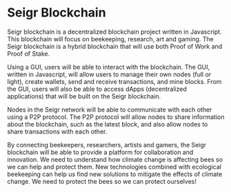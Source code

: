 

Seigr Blockchain
================

Seigr blockchain is a decentralized blockchain project written in Javascript. This blockchain will focus on beekeeping, research, art and gaming. The Seigr blockchain is a hybrid blockchain that will use both Proof of Work and Proof of Stake. 

Using a GUI, users will be able to interact with the blockchain. The GUI, written in Javascript, will allow users to manage their own nodes (full or light), create wallets, send and receive transactions, and mine blocks. From the GUI, users will also be able to access dApps (decentralized applications) that will be built on the Seigr blockchain.

Nodes in the Seigr network will be able to communicate with each other using a P2P protocol. The P2P protocol will allow nodes to share information about the blockchain, such as the latest block, and also allow nodes to share transactions with each other. 

By connecting beekeepers, researchers, artists and gamers, the Seigr blockchain will be able to provide a platform for collaboration and innovation. We need to understand how climate change is affecting bees so we can help and protect them. New technologies combined with ecological beekeeping can help us find new solutions to mitigate the effects of climate change. We need to protect the bees so we can protect ourselves!
